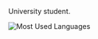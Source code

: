 University student.





![Most Used Languages](https://github-readme-stats.vercel.app/api/top-langs/?username=odmi-n&layout=compact)
